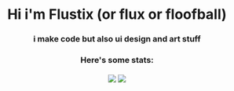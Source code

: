 <h1 align="center">
  Hi i'm Flustix (or flux or floofball)
</h1>
<h3 align="center">
  i make code but also ui design and art stuff
</h3>

<h3 align="center">
  Here's some stats:
  <br>
  <br>
  <img src="https://github-readme-stats.vercel.app/api?username=flustix&theme=github_dark&show_icons=true&hide=prs,issues&hide_border=true&border_radius=15"/>
  <img src="https://github-readme-stats.vercel.app/api/top-langs/?username=Flustix&cache_seconds=7777&layout=compact&bg_color=0d1117FF&hide_border=true&card_width=240&border_radius=15"/>
</h3>
